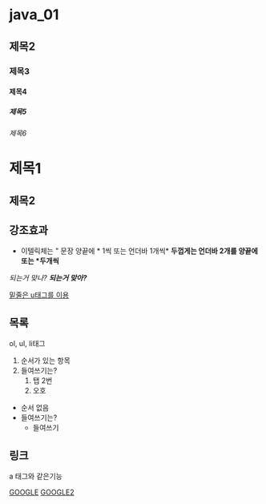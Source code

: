 # java_01
## 제목2
### 제목3
#### 제목4
##### 제목5
###### 제목6

제목1
=====

제목2
------


## 강조효과 
* 이텔릭체는 " 문장 양끝에 * 1씩 또는 언더바 1개씩*
__두껍게는 언더바 2개를 양끝에 또는 *두개씩__

*되는거 맞나?* 
__*되는거 맞아?*__ 

<u> 밑줄은 u태그를 이용 </u>


## 목록
ol, ul, li태그
1. 순서가 있는 항목
2. 들여쓰기는?
    1. 탭 2번
    2. 오호

- 순서 없음
- 들여쓰기는?
  - 들여쓰기 



## 링크
a 태그와 같은기능 

[GOOGLE](https://google.com)
[GOOGLE2](Https://google.com "링크에 대한 설명임, ex) 구글입니다")
